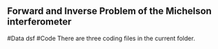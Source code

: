 ## Forward and Inverse Problem of the Michelson interferometer
#Data
dsf
#Code
There are three coding files in the current folder.
#
